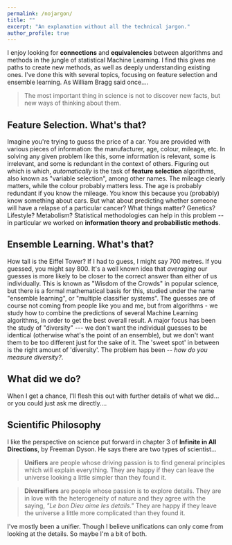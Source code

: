 ```yaml
---
permalink: /nojargon/
title: ""
excerpt: "An explanation without all the technical jargon."
author_profile: true
---
```


I enjoy looking for <b>connections</b> and <b>equivalencies</b> between algorithms and methods in the jungle of statistical Machine Learning.
I find this gives me paths to create new methods, as well as deeply understanding existing ones.
I've done this with several topics, focusing on feature selection and ensemble learning.
As William Bragg said once....

> The most important thing in science is not to discover new facts, but new ways of thinking about them.

Feature Selection. What's that?
-----

Imagine you're trying to guess the price of a car.
You are provided with various pieces of information: the manufacturer, age, colour, mileage, etc.
In solving any given problem like this, some information is relevant, some is irrelevant, and some is redundant in the context of others.
Figuring out which is which, <i>automatically</i> is the task of <b>feature selection</b> algorithms,
also known as "variable selection", among other names.
The mileage clearly matters, while the colour probably matters less.
The age is probably redundant if you know the mileage.
You know this because you (probably) know something about cars.
But what about predicting whether someone will have a relapse of a particular cancer?
What things matter? Genetics? Lifestyle? Metabolism?
Statistical methodologies can help in this problem -- in particular we worked on <b>information theory and probabilistic methods</b>.

Ensemble Learning. What's that?
-----

How tall is the Eiffel Tower? If I had to guess, I might say 700 metres.  If you guessed, you might say 800.
It's a well known idea that <i>averaging</i> our guesses is more likely to be closer to the correct answer than either of us individually.
This is known as "Wisdom of the Crowds" in popular science, but there is a formal mathematical basis for this, studied under the name
"ensemble learning", or "multiple classifier systems".  The guesses are of course not coming from people like you and me, but from algorithms - we study how to combine the predictions of several Machine Learning algorithms, in order to get the best overall result. A major focus has been the study of "diversity" --- we don't want the individual guesses to be identical (otherwise what's the point of an ensemble), but we don't want them to be too different just for the sake of it.  The 'sweet spot' in between is the right amount of 'diversity'. The problem has been -- <i>how do you measure diversity?</i>.


What did we do?
-----
When I get a chance, I'll flesh this out with further details of what we did... or you could just ask me directly....


<!--
There is one type of algorithm that has been quite popular --- based on "mutual information".
By reading (a lot of) literature published in the period of the 1980s to early 2010s, we found 25-30 published methods, each of which claimed to be the "right way" to do it.
We figured out that these were all ....

From this foundation, we figured out how to build algorithms that could work with partial information....

Next, we thought about the following question --- what if you changed the data to your algorithm, just a little bit?
Would it still identify the same set of features as "important"?  The simple answer is (for most methods), no.
The harder question is how to measure this "stability" of algorithms. We....
-->

Scientific Philosophy
-----

I like the perspective on science put forward in chapter 3 of <b>Infinite in All Directions</b>, by Freeman Dyson.  He says there are two types of scientist...

> <b>Unifiers</b> are people whose driving passion is to find general principles which will explain everything. They are happy if they can leave the universe looking a little simpler than they found it.

> <b>Diversifiers</b> are people whose passion is to explore details. They are in love with the heterogeneity of nature and they agree with the saying, <i>"Le bon Dieu aime les details."</i> They are happy if they leave the universe a little more complicated than they found it.

I've mostly been a unifier.
Though I believe unifications can only come from looking at the details.
So maybe I'm a bit of both.
